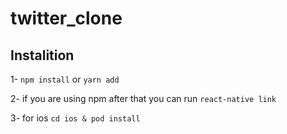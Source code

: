 # twitter_clone

## Instalition
1- `npm install` or `yarn add`

2- if you are using npm after that you can run `react-native link`

3- for ios `cd ios & pod install`

